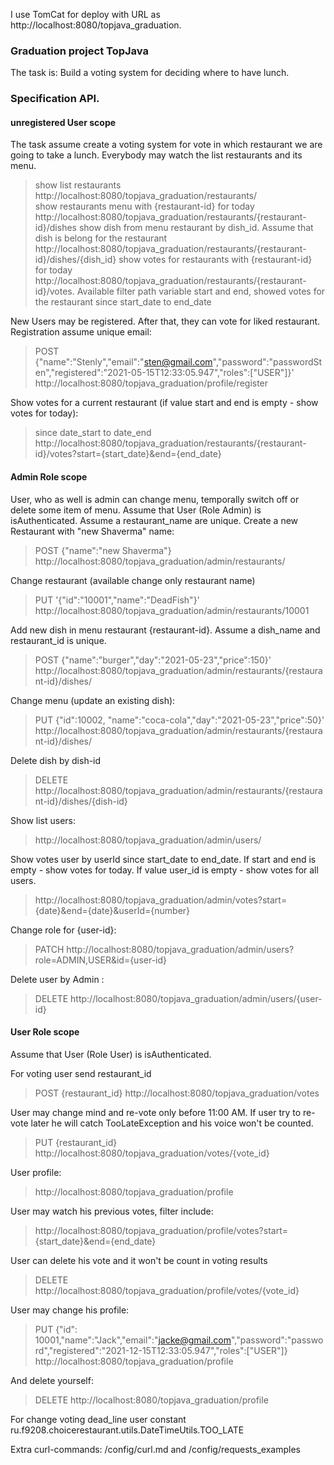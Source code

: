 I use TomCat for deploy with URL as http://localhost:8080/topjava_graduation.

### Graduation project TopJava

The task is:
Build a voting system for deciding where to have lunch.

### Specification API.

#### unregistered User scope

The task assume create a voting system for vote in which restaurant we are going to take a lunch. Everybody may watch
the list restaurants and its menu.
> show list restaurants http://localhost:8080/topjava_graduation/restaurants/ <br>
> show restaurants menu with {restaurant-id} for today http://localhost:8080/topjava_graduation/restaurants/{restaurant-id}/dishes
> show dish from menu restaurant by dish_id. Assume that dish is belong for the restaurant http://localhost:8080/topjava_graduation/restaurants/{restaurant-id}/dishes/{dish_id}
> show votes for restaurants with {restaurant-id} for today http://localhost:8080/topjava_graduation/restaurants/{restaurant-id}/votes. Available filter path variable start and end, showed votes for the restaurant since start_date to end_date


New Users may be registered. After that, they can vote for liked restaurant. Registration assume unique email:
> POST {"name":"Stenly","email":"sten@gmail.com","password":"passwordSten","registered":"2021-05-15T12:33:05.947","roles":["USER"]}' http://localhost:8080/topjava_graduation/profile/register

Show votes for a current restaurant (if value start and end is empty - show votes for today):
> since date_start to date_end http://localhost:8080/topjava_graduation/restaurants/{restaurant-id}/votes?start={start_date}&end={end_date}

#### Admin Role scope

User, who as well is admin can change menu, temporally switch off or delete some item of menu. Assume that User (Role
Admin) is isAuthenticated. Assume a restaurant_name are unique. Create a new Restaurant with "new Shaverma" name:
> POST {"name":"new Shaverma"}  http://localhost:8080/topjava_graduation/admin/restaurants/

Change restaurant (available change only restaurant name)
> PUT '{"id":"10001","name":"DeadFish"}' http://localhost:8080/topjava_graduation/admin/restaurants/10001

Add new dish in menu restaurant {restaurant-id}. Assume a dish_name and restaurant_id is unique.
> POST {"name":"burger","day":"2021-05-23","price":150}' http://localhost:8080/topjava_graduation/admin/restaurants/{restaurant-id}/dishes/

Change menu (update an existing dish):
> PUT {"id":10002, "name":"coca-cola","day":"2021-05-23","price":50}' http://localhost:8080/topjava_graduation/admin/restaurants/{restaurant-id}/dishes/

Delete dish by dish-id
> DELETE http://localhost:8080/topjava_graduation/admin/restaurants/{restaurant-id}/dishes/{dish-id}

Show list users:
> http://localhost:8080/topjava_graduation/admin/users/

Show votes user by userId since start_date to end_date. If start and end is empty - show votes for today. If value
user_id is empty - show votes for all users.
> http://localhost:8080/topjava_graduation/admin/votes?start={date}&end={date}&userId={number}

Change role for {user-id}:
> PATCH http://localhost:8080/topjava_graduation/admin/users?role=ADMIN,USER&id={user-id}

Delete user by Admin :
> DELETE http://localhost:8080/topjava_graduation/admin/users/{user-id}

#### User Role scope

Assume that User (Role User) is isAuthenticated.

For voting user send restaurant_id
> POST {restaurant_id} http://localhost:8080/topjava_graduation/votes

User may change mind and re-vote only before 11:00 AM. If user try to re-vote later he will catch TooLateException and
his voice won't be counted.
> PUT {restaurant_id} http://localhost:8080/topjava_graduation/votes/{vote_id}

User profile:
> http://localhost:8080/topjava_graduation/profile

User may watch his previous votes, filter include:
> http://localhost:8080/topjava_graduation/profile/votes?start={start_date}&end={end_date}

User can delete his vote and it won't be count in voting results
> DELETE http://localhost:8080/topjava_graduation/profile/votes/{vote_id}

User may change his profile:
> PUT {"id": 10001,"name":"Jack","email":"jacke@gmail.com","password":"password","registered":"2021-12-15T12:33:05.947","roles":["USER"]} http://localhost:8080/topjava_graduation/profile

And delete yourself:
> DELETE http://localhost:8080/topjava_graduation/profile

For change voting dead_line user constant ru.f9208.choicerestaurant.utils.DateTimeUtils.TOO_LATE

Extra curl-commands: /config/curl.md and /config/requests_examples